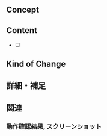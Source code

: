 ## Concept
<!-- Why did you change? and What did you change -->

## Content
<!-- Check task you did -->
- [ ] 

## Kind of Change <!-- Please remove comment out -->
<!-- - 破壊的な変更 (既存機能に影響を与える修正または機能) -->
<!-- - 順序性のある変更 (先にDBの更新が必要, APIリリースが必要など) -->
<!-- - 新機能 (+ドキュメント記載は必須) -->
<!-- - その他(バグ修正, リファクタ, 性能改善, 依存関係変更, ドキュメント更新) -->

## 詳細・補足
<!-- レビューをする際に見てほしい点、注意点など -->
<!-- 破壊的な変更や順序性がある場合は影響範囲や手順を記載 -->

## 関連
<!-- 関連するIssue, Trelloチケットなど -->

### 動作確認結果, スクリーンショット
<!-- レビューで確認必須とされた場合は、マージ後に書き足して下さい -->
